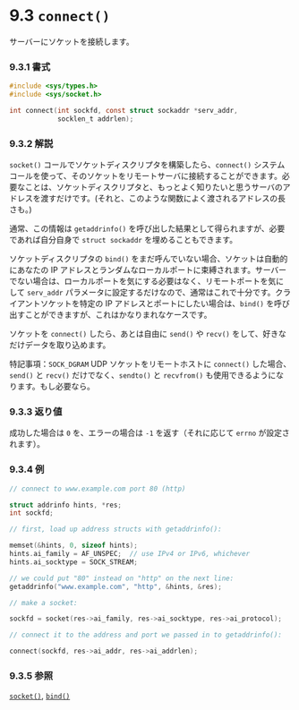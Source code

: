 # 9.3 `connect()`

サーバーにソケットを接続します。

### 9.3.1 書式

```c
#include <sys/types.h>
#include <sys/socket.h>

int connect(int sockfd, const struct sockaddr *serv_addr,
            socklen_t addrlen);
```

### 9.3.2 解説

`socket()` コールでソケットディスクリプタを構築したら、`connect()` システムコールを使って、そのソケットをリモートサーバに接続することができます。必要なことは、ソケットディスクリプタと、もっとよく知りたいと思うサーバのアドレスを渡すだけです。(それと、このような関数によく渡されるアドレスの長さも。)

通常、この情報は `getaddrinfo()` を呼び出した結果として得られますが、必要であれば自分自身で `struct sockaddr` を埋めることもできます。

ソケットディスクリプタの `bind()` をまだ呼んでいない場合、ソケットは自動的にあなたの IP アドレスとランダムなローカルポートに束縛されます。サーバーでない場合は、ローカルポートを気にする必要はなく、リモートポートを気にして `serv_addr` パラメータに設定するだけなので、通常はこれで十分です。クライアントソケットを特定の IP アドレスとポートにしたい場合は、`bind()` を呼び出すことができますが、これはかなりまれなケースです。

ソケットを `connect()` したら、あとは自由に `send()` や `recv()` をして、好きなだけデータを取り込めます。

特記事項：`SOCK_DGRAM` UDP ソケットをリモートホストに `connect()` した場合、`send()` と `recv()` だけでなく、`sendto()` と `recvfrom()` も使用できるようになります。もし必要なら。

### 9.3.3 返り値

成功した場合は `0` を、エラーの場合は `-1` を返す（それに応じて `errno` が設定されます）。

### 9.3.4 例

```c
// connect to www.example.com port 80 (http)

struct addrinfo hints, *res;
int sockfd;

// first, load up address structs with getaddrinfo():

memset(&hints, 0, sizeof hints);
hints.ai_family = AF_UNSPEC;  // use IPv4 or IPv6, whichever
hints.ai_socktype = SOCK_STREAM;

// we could put "80" instead on "http" on the next line:
getaddrinfo("www.example.com", "http", &hints, &res);

// make a socket:

sockfd = socket(res->ai_family, res->ai_socktype, res->ai_protocol);

// connect it to the address and port we passed in to getaddrinfo():

connect(sockfd, res->ai_addr, res->ai_addrlen);
```

### 9.3.5 参照

[`socket()`](#socketman), [`bind()`](#bindman)
